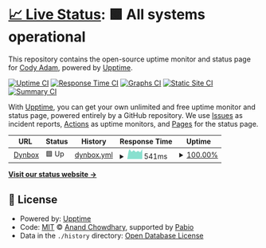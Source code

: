 # [📈 Live Status](https://status.dynbox.co): <!--live status--> **🟩 All systems operational**

This repository contains the open-source uptime monitor and status page for [Cody Adam](codya.dev), powered by [Upptime](https://github.com/upptime/upptime).

[![Uptime CI](https://github.com/codyadam/dynbox-status/workflows/Uptime%20CI/badge.svg)](https://github.com/codyadam/dynbox-status/actions?query=workflow%3A%22Uptime+CI%22)
[![Response Time CI](https://github.com/codyadam/dynbox-status/workflows/Response%20Time%20CI/badge.svg)](https://github.com/codyadam/dynbox-status/actions?query=workflow%3A%22Response+Time+CI%22)
[![Graphs CI](https://github.com/codyadam/dynbox-status/workflows/Graphs%20CI/badge.svg)](https://github.com/codyadam/dynbox-status/actions?query=workflow%3A%22Graphs+CI%22)
[![Static Site CI](https://github.com/codyadam/dynbox-status/workflows/Static%20Site%20CI/badge.svg)](https://github.com/codyadam/dynbox-status/actions?query=workflow%3A%22Static+Site+CI%22)
[![Summary CI](https://github.com/codyadam/dynbox-status/workflows/Summary%20CI/badge.svg)](https://github.com/codyadam/dynbox-status/actions?query=workflow%3A%22Summary+CI%22)

With [Upptime](https://upptime.js.org), you can get your own unlimited and free uptime monitor and status page, powered entirely by a GitHub repository. We use [Issues](https://github.com/codyadam/dynbox-status/issues) as incident reports, [Actions](https://github.com/codyadam/dynbox-status/actions) as uptime monitors, and [Pages](https://status.dynbox.co) for the status page.

<!--start: status pages-->
<!-- This summary is generated by Upptime (https://github.com/upptime/upptime) -->
<!-- Do not edit this manually, your changes will be overwritten -->
<!-- prettier-ignore -->
| URL | Status | History | Response Time | Uptime |
| --- | ------ | ------- | ------------- | ------ |
| <img alt="" src="https://icons.duckduckgo.com/ip3/dynbox.co.ico" height="13"> [Dynbox](https://dynbox.co) | 🟩 Up | [dynbox.yml](https://github.com/CodyAdam/dynbox-status/commits/HEAD/history/dynbox.yml) | <details><summary><img alt="Response time graph" src="./graphs/dynbox/response-time-week.png" height="20"> 541ms</summary><br><a href="https://status.dynbox.co/history/dynbox"><img alt="Response time 931" src="https://img.shields.io/endpoint?url=https%3A%2F%2Fraw.githubusercontent.com%2FCodyAdam%2Fdynbox-status%2FHEAD%2Fapi%2Fdynbox%2Fresponse-time.json"></a><br><a href="https://status.dynbox.co/history/dynbox"><img alt="24-hour response time 521" src="https://img.shields.io/endpoint?url=https%3A%2F%2Fraw.githubusercontent.com%2FCodyAdam%2Fdynbox-status%2FHEAD%2Fapi%2Fdynbox%2Fresponse-time-day.json"></a><br><a href="https://status.dynbox.co/history/dynbox"><img alt="7-day response time 541" src="https://img.shields.io/endpoint?url=https%3A%2F%2Fraw.githubusercontent.com%2FCodyAdam%2Fdynbox-status%2FHEAD%2Fapi%2Fdynbox%2Fresponse-time-week.json"></a><br><a href="https://status.dynbox.co/history/dynbox"><img alt="30-day response time 636" src="https://img.shields.io/endpoint?url=https%3A%2F%2Fraw.githubusercontent.com%2FCodyAdam%2Fdynbox-status%2FHEAD%2Fapi%2Fdynbox%2Fresponse-time-month.json"></a><br><a href="https://status.dynbox.co/history/dynbox"><img alt="1-year response time 931" src="https://img.shields.io/endpoint?url=https%3A%2F%2Fraw.githubusercontent.com%2FCodyAdam%2Fdynbox-status%2FHEAD%2Fapi%2Fdynbox%2Fresponse-time-year.json"></a></details> | <details><summary><a href="https://status.dynbox.co/history/dynbox">100.00%</a></summary><a href="https://status.dynbox.co/history/dynbox"><img alt="All-time uptime 100.00%" src="https://img.shields.io/endpoint?url=https%3A%2F%2Fraw.githubusercontent.com%2FCodyAdam%2Fdynbox-status%2FHEAD%2Fapi%2Fdynbox%2Fuptime.json"></a><br><a href="https://status.dynbox.co/history/dynbox"><img alt="24-hour uptime 100.00%" src="https://img.shields.io/endpoint?url=https%3A%2F%2Fraw.githubusercontent.com%2FCodyAdam%2Fdynbox-status%2FHEAD%2Fapi%2Fdynbox%2Fuptime-day.json"></a><br><a href="https://status.dynbox.co/history/dynbox"><img alt="7-day uptime 100.00%" src="https://img.shields.io/endpoint?url=https%3A%2F%2Fraw.githubusercontent.com%2FCodyAdam%2Fdynbox-status%2FHEAD%2Fapi%2Fdynbox%2Fuptime-week.json"></a><br><a href="https://status.dynbox.co/history/dynbox"><img alt="30-day uptime 100.00%" src="https://img.shields.io/endpoint?url=https%3A%2F%2Fraw.githubusercontent.com%2FCodyAdam%2Fdynbox-status%2FHEAD%2Fapi%2Fdynbox%2Fuptime-month.json"></a><br><a href="https://status.dynbox.co/history/dynbox"><img alt="1-year uptime 100.00%" src="https://img.shields.io/endpoint?url=https%3A%2F%2Fraw.githubusercontent.com%2FCodyAdam%2Fdynbox-status%2FHEAD%2Fapi%2Fdynbox%2Fuptime-year.json"></a></details>

<!--end: status pages-->

[**Visit our status website →**](https://status.dynbox.co)

## 📄 License

- Powered by: [Upptime](https://github.com/upptime/upptime)
- Code: [MIT](./LICENSE) © [Anand Chowdhary](https://anandchowdhary.com), supported by [Pabio](https://pabio.com)
- Data in the `./history` directory: [Open Database License](https://opendatacommons.org/licenses/odbl/1-0/)
